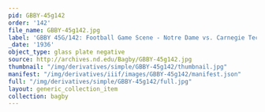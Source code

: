 ```yaml
---
pid: GBBY-45g142
order: '142'
file_name: GBBY-45g142.jpg
label: 'GBBY 45G/142: Football Game Scene - Notre Dame vs. Carnegie Tech - 1936'
_date: '1936'
object_type: glass plate negative
source: http://archives.nd.edu/Bagby/GBBY-45g142.jpg
thumbnail: "/img/derivatives/simple/GBBY-45g142/thumbnail.jpg"
manifest: "/img/derivatives/iiif/images/GBBY-45g142/manifest.json"
full: "/img/derivatives/simple/GBBY-45g142/full.jpg"
layout: generic_collection_item
collection: bagby
---
```

